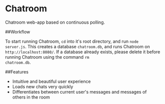 Chatroom
======

Chatroom web-app based on continuous polling.

##Workflow

To start running Chatroom, <code>cd</code> into it's root directory, and run <code>node server.js</code>. This creates a database <code>chatroom.db</code>, and runs Chatroom on <code>http://localhost:8080/</code>. If a database already exists, please delete it before running Chatroom using the command <code>rm chatroom.db</code>.

##Features

- Intuitive and beautiful user experience
- Loads new chats very quickly
- Differentiates between current user's messages and messages of others in the room

